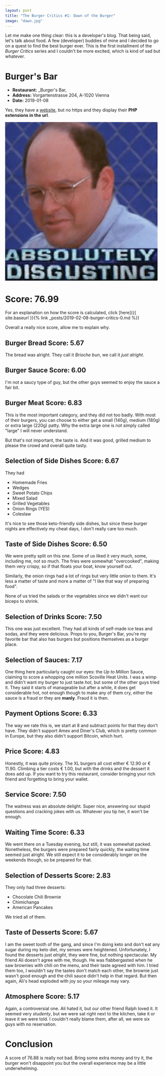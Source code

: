 ```yaml
---
layout: post
title: "The Burger Critics #1: Dawn of the Burger"
image: "dawn.jpg"
---
```


Let me make one thing clear: this is a developer's blog. That being said, let's talk about food. A few (developer) buddies of mine and I decided to go on a quest to find the best burger ever. This is the first installment of the *Burger Critics* series and I couldn't be more excited, which is kind of sad but whatever.  

# Burger's Bar

 * **Restaurant:** _Burger's Bar,
 * **Address:** Vorgartenstrasse 204, A-1020 Vienna
 * **Date:** 2019-01-08

 Yes, they have a [website](http://www.burgersbar.at/index.php), but no https and they display their **PHP extensions in the url**.

 ![Appropriate reaction to PHP](/images/constanza-disgusting.png)

# Score: 76.99

For an explanation on how the score is calculated, click [here]({{ site.baseurl }}{% link _posts/2019-02-08-burger-critics-0.md %})

Overall a really nice score, allow me to explain why.

## Burger Bread Score: 5.67

The bread was alright. They call it _Brioche bun_, we call it _just alright_.

## Burger Sauce Score: 6.00

I'm not a saucy type of guy, but the other guys seemed to enjoy the sauce a fair bit.

## Burger Meat Score: 6.83

This is the most important category, and they did not too badly. With most of their burgers, you can choose to either get a small (140g), medium (180g) or extra large (220g) patty. Why the extra large one is not simply called "large" I will never understand.

But that's not important, the taste is. And it was good, grilled medium to please the crowd and overall quite tasty.

## Selection of Side Dishes Score: 6.67

They had

* Homemade Fries
* Wedges
* Sweet Potato Chips
* Mixed Salad
* Grilled Vegetables
* Onion Rings (YES)
* Coleslaw

It's nice to see those keto-friendly side dishes, but since these burger nights are effectively my cheat days, I don't really care too much.

## Taste of Side Dishes Score: 6.50

We were pretty split on this one. Some of us liked it very much, some, including me, not so much. The fries were somewhat "overcooked", making them very crispy, so if that floats your boat, know yourself out. 

Similarly, the onion rings had a lot of rings but very little onion to them. It's less a matter of taste and more a matter of "I like that way of preparing food".

None of us tried the salads or the vegetables since we didn't want our biceps to shrink.

## Selection of Drinks Score: 7.50

This one was just excellent. They had all kinds of self-made ice teas and sodas, and they were delicious. Props to you, Burger's Bar, you're my favorite bar that also has burgers but positions themselves as a burger place.

## Selection of Sauces: 7.17

One thing here particularly caught our eyes: the _Up to Million_ Sauce, claiming to score a whopping one million Scoville Heat Units. I was a wimp and didn't want my burger to just taste _hot_, but some of the other guys tried it. They said it starts of manageable but after a while, it does get considerable hot, not enough though to make any of them cry, either the sauce is a fraud or they are **manly**. Fraud it is then.

## Payment Options Score: 6.33

The way we rate this is, we start at 8 and subtract points for that they don't have. They didn't support Amex and Diner's Club, which is pretty common in Europe, but they also didn't support Bitcoin, which hurt.

## Price Score: 4.83

Honestly, it was quite pricey. The XL burgers all cost either € 12.90 or € 11.90. Climbing a tier costs € 1.00, but with the drinks and the dessert it does add up. If you want to try this restaurant, consider bringing your rich friend and forgetting to bring your wallet.

## Service Score: 7.50

The waitress was an absolute delight. Super nice, answering our stupid questions and cracking jokes with us. Whatever you tip her, it won't be enough.

## Waiting Time Score: 6.33

We went there on a Tuesday evening, but still, it was somewhat packed. Nonetheless, the burgers were prepared fairly quickly, the waiting time seemed just alright. We still expect it to be considerably longer on the weekends though, so be prepared for that.

## Selection of Desserts Score: 2.83

They only had three desserts:

* Chocolate Chili Brownie
* Chimichanga
* American Pancakes

We tried all of them.

## Taste of Desserts Score: 5.67

I am the sweet tooth of the gang, and since I'm doing keto and don't eat any sugar during my keto diet, my senses were heightened. Unfortunately, I found the desserts just _alright_, they were fine, but nothing spectacular. My friend Ali doesn't agree with me, though. He was flabbergasted when he saw brownies with chili on the menu, and their taste agreed with him. I tried them too, I wouldn't say the tastes don't match each other, the brownie just wasn't good enough and the chili sauce didn't help in that regard. But then again, Ali's head exploded with joy so your mileage may vary.

## Atmosphere Score: 5.17

Again, a controversial one. Ali hated it, but our other friend Ralph loved it. It seemed very _studenty_, but we were sat right next to the kitchen, take it or leave it we were told. I couldn't really blame them, after all, we were six guys with no reservation.

# Conclusion

A score of 76.88 is really not bad. Bring some extra money and try it, the burger won't disappoint you but the overall experience may be a little underwhelming.